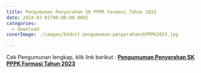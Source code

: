```yaml
---
title: Pengumuman Penyerahan SK PPPK Formasi Tahun 2023
date: 2024-07-01T00:00:00.000Z
categories:
  - download
coverImage: ./images/bkdntt-pengumuman-penyerahanskPPPK2023.jpg

---
```


Cek Pengumunan lengkap, klik link berikut : [**Pengumuman Penyerahan SK PPPK Formasi Tahun 2023**](https://bkd.nttprov.go.id/web/wp-content/uploads/2024/07/055-Pengumuman-Penyerahan-SK-PPPK-Formasi-Tahun-2023.pdf)
